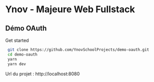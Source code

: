 # Ynov - Majeure Web Fullstack

## Démo OAuth

Get started
```bash
 git clone https://github.com/YnovSchoolProjects/demo-oauth.git
 cd demo-oauth
 yarn
 yarn dev 
```

Url du projet : http://localhost:8080
